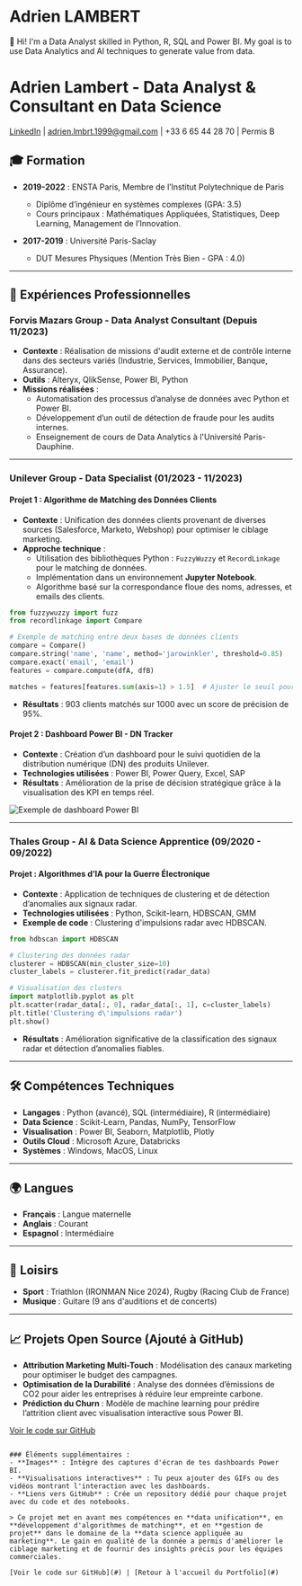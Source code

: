 # Adrien LAMBERT
👋 Hi! I'm a Data Analyst skilled in Python, R, SQL and Power BI. My goal is to use Data Analytics and AI techniques to generate value from data.

# Adrien Lambert - Data Analyst & Consultant en Data Science
[LinkedIn](https://www.linkedin.com/in/adrienlambert1) | adrien.lmbrt.1999@gmail.com | +33 6 65 44 28 70 | Permis B

## 🎓 Formation
- **2019-2022** : ENSTA Paris, Membre de l’Institut Polytechnique de Paris
  - Diplôme d’ingénieur en systèmes complexes (GPA: 3.5)
  - Cours principaux : Mathématiques Appliquées, Statistiques, Deep Learning, Management de l’Innovation.
 
- **2017-2019** : Université Paris-Saclay
  - DUT Mesures Physiques (Mention Très Bien - GPA : 4.0)

---

## 💼 Expériences Professionnelles

### Forvis Mazars Group - **Data Analyst Consultant** (Depuis 11/2023)
- **Contexte** : Réalisation de missions d'audit externe et de contrôle interne dans des secteurs variés (Industrie, Services, Immobilier, Banque, Assurance).
- **Outils** : Alteryx, QlikSense, Power BI, Python
- **Missions réalisées** :
  - Automatisation des processus d’analyse de données avec Python et Power BI.
  - Développement d’un outil de détection de fraude pour les audits internes.
  - Enseignement de cours de Data Analytics à l'Université Paris-Dauphine.

---

### Unilever Group - **Data Specialist** (01/2023 - 11/2023)

#### **Projet 1 : Algorithme de Matching des Données Clients**
- **Contexte** : Unification des données clients provenant de diverses sources (Salesforce, Marketo, Webshop) pour optimiser le ciblage marketing.
- **Approche technique** :
  - Utilisation des bibliothèques Python : `FuzzyWuzzy` et `RecordLinkage` pour le matching de données.
  - Implémentation dans un environnement **Jupyter Notebook**.
  - Algorithme basé sur la correspondance floue des noms, adresses, et emails des clients.
 
```python
from fuzzywuzzy import fuzz
from recordlinkage import Compare

# Exemple de matching entre deux bases de données clients
compare = Compare()
compare.string('name', 'name', method='jarowinkler', threshold=0.85)
compare.exact('email', 'email')
features = compare.compute(dfA, dfB)

matches = features[features.sum(axis=1) > 1.5]  # Ajuster le seuil pour optimiser les résultats
```

- **Résultats** : 903 clients matchés sur 1000 avec un score de précision de 95%.

#### **Projet 2 : Dashboard Power BI - DN Tracker**
- **Contexte** : Création d’un dashboard pour le suivi quotidien de la distribution numérique (DN) des produits Unilever.
- **Technologies utilisées** : Power BI, Power Query, Excel, SAP
- **Résultats** : Amélioration de la prise de décision stratégique grâce à la visualisation des KPI en temps réel.

![Exemple de dashboard Power BI](path/to/dashboard-image.png)

---

### Thales Group - **AI & Data Science Apprentice** (09/2020 - 09/2022)

#### **Projet : Algorithmes d’IA pour la Guerre Électronique**
- **Contexte** : Application de techniques de clustering et de détection d’anomalies aux signaux radar.
- **Technologies utilisées** : Python, Scikit-learn, HDBSCAN, GMM
- **Exemple de code** : Clustering d'impulsions radar avec HDBSCAN.

```python
from hdbscan import HDBSCAN

# Clustering des données radar
clusterer = HDBSCAN(min_cluster_size=10)
cluster_labels = clusterer.fit_predict(radar_data)

# Visualisation des clusters
import matplotlib.pyplot as plt
plt.scatter(radar_data[:, 0], radar_data[:, 1], c=cluster_labels)
plt.title('Clustering d\'impulsions radar')
plt.show()
```

- **Résultats** : Amélioration significative de la classification des signaux radar et détection d’anomalies fiables.

---

## 🛠️ Compétences Techniques
- **Langages** : Python (avancé), SQL (intermédiaire), R (intermédiaire)
- **Data Science** : Scikit-Learn, Pandas, NumPy, TensorFlow
- **Visualisation** : Power BI, Seaborn, Matplotlib, Plotly
- **Outils Cloud** : Microsoft Azure, Databricks
- **Systèmes** : Windows, MacOS, Linux

---

## 🌍 Langues
- **Français** : Langue maternelle
- **Anglais** : Courant
- **Espagnol** : Intermédiaire

---

## 🏅 Loisirs
- **Sport** : Triathlon (IRONMAN Nice 2024), Rugby (Racing Club de France)
- **Musique** : Guitare (9 ans d'auditions et de concerts)

---

## 📈 Projets Open Source (Ajouté à GitHub)
- **Attribution Marketing Multi-Touch** : Modélisation des canaux marketing pour optimiser le budget des campagnes.
- **Optimisation de la Durabilité** : Analyse des données d’émissions de CO2 pour aider les entreprises à réduire leur empreinte carbone.
- **Prédiction du Churn** : Modèle de machine learning pour prédire l’attrition client avec visualisation interactive sous Power BI.

[Voir le code sur GitHub](https://github.com/adrienlambert)
```

### Éléments supplémentaires :
- **Images** : Intègre des captures d'écran de tes dashboards Power BI.
- **Visualisations interactives** : Tu peux ajouter des GIFs ou des vidéos montrant l'interaction avec les dashboards.
- **Liens vers GitHub** : Crée un repository dédié pour chaque projet avec du code et des notebooks.

> Ce projet met en avant mes compétences en **data unification**, en **développement d'algorithmes de matching**, et en **gestion de projet** dans le domaine de la **data science appliquée au marketing**. Le gain en qualité de la donnée a permis d'améliorer le ciblage marketing et de fournir des insights précis pour les équipes commerciales.

[Voir le code sur GitHub](#) | [Retour à l'accueil du Portfolio](#)

